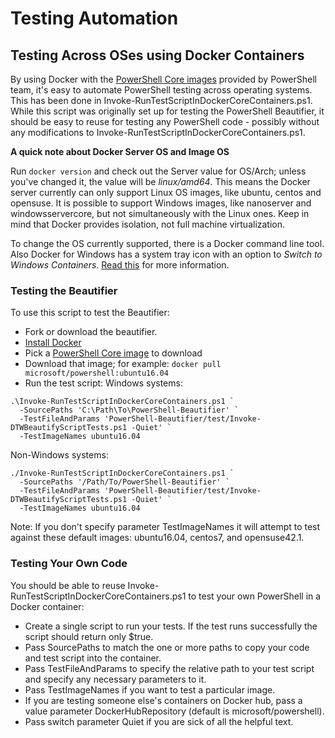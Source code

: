 # Testing Automation

## Testing Across OSes using Docker Containers
By using Docker with the [PowerShell Core images](https://hub.docker.com/r/microsoft/powershell/tags/) provided by PowerShell team, it's easy to automate PowerShell testing across operating systems.  This has been done in Invoke-RunTestScriptInDockerCoreContainers.ps1.  While this script was originally set up for testing the PowerShell Beautifier, it should be easy to reuse for testing any PowerShell code - possibly without any modifications to Invoke-RunTestScriptInDockerCoreContainers.ps1.

**A quick note about Docker Server OS and Image OS**

Run ```docker version``` and check out the Server value for OS/Arch; unless you've changed it, the value will be *linux/amd64*.  This means the Docker server currently can only support Linux OS images, like ubuntu, centos and opensuse.  It is possible to support Windows images, like nanoserver and windowsservercore, but not simultaneously with the Linux ones.  Keep in mind that Docker provides isolation, not full machine virtualization.

To change the OS currently supported, there is a Docker command line tool.  Also Docker for Windows has a system tray icon with an option to *Switch to Windows Containers*.  [Read this](https://blog.docker.com/2016/09/build-your-first-docker-windows-server-container/) for more information.


### Testing the Beautifier
To use this script to test the Beautifier:
* Fork or download the beautifier.
* [Install Docker](https://www.docker.com/)
* Pick a [PowerShell Core image](https://hub.docker.com/r/microsoft/powershell/tags/) to download
* Download that image; for example: ```docker pull microsoft/powershell:ubuntu16.04```
* Run the test script:
Windows systems:
```
.\Invoke-RunTestScriptInDockerCoreContainers.ps1 `
  -SourcePaths 'C:\Path\To\PowerShell-Beautifier' `
  -TestFileAndParams 'PowerShell-Beautifier/test/Invoke-DTWBeautifyScriptTests.ps1 -Quiet' `
  -TestImageNames ubuntu16.04
```

Non-Windows systems:
```
./Invoke-RunTestScriptInDockerCoreContainers.ps1 `
  -SourcePaths '/Path/To/PowerShell-Beautifier' `
  -TestFileAndParams 'PowerShell-Beautifier/test/Invoke-DTWBeautifyScriptTests.ps1 -Quiet' `
  -TestImageNames ubuntu16.04
```

Note: If you don't specify parameter TestImageNames it will attempt to test against these default images: ubuntu16.04, centos7, and opensuse42.1.



### Testing Your Own Code
You should be able to reuse Invoke-RunTestScriptInDockerCoreContainers.ps1 to test your own PowerShell in a Docker container:
* Create a single script to run your tests.  If the test runs successfully the script should return only $true.
* Pass SourcePaths to match the one or more paths to copy your code and test script into the container.
* Pass TestFileAndParams to specify the relative path to your test script and specify any necessary parameters to it.
* Pass TestImageNames if you want to test a particular image.
* If you are testing someone else's containers on Docker hub, pass a value parameter DockerHubRepository (default is microsoft/powershell).
* Pass switch parameter Quiet if you are sick of all the helpful text.
